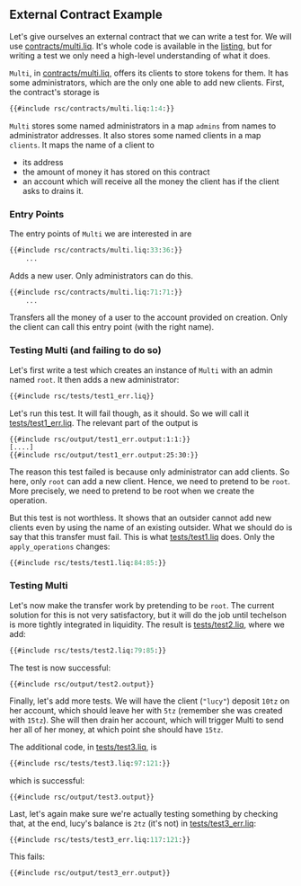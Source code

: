 ## External Contract Example

Let's give ourselves an external contract that we can write a test for. We will use
[contracts/multi.liq]. It's whole code is available in the [listing], but for writing a test
we only need a high-level understanding of what it does.

`Multi`, in [contracts/multi.liq], offers its clients to store tokens for them. It has some
administrators, which are the only one able to add new clients. First, the contract's storage is

```ocaml
{{#include rsc/contracts/multi.liq:1:4:}}
```

`Multi` stores some named administrators in a map `admins` from names to administrator addresses.
It also stores some named clients in a map `clients`. It maps the name of a client to
- its address
- the amount of money it has stored on this contract
- an account which will receive all the money the client has if the client asks to drains it.

### Entry Points

The entry points of `Multi` we are interested in are

```ocaml
{{#include rsc/contracts/multi.liq:33:36:}}
    ...
```

Adds a new user. Only administrators can do this.

```ocaml
{{#include rsc/contracts/multi.liq:71:71:}}
    ...
```

Transfers all the money of a user to the account provided on creation. Only the client can call
this entry point (with the right name).

### Testing Multi (and failing to do so)

Let's first write a test which creates an instance of `Multi` with an admin named `root`. It then adds a new administrator:

```ocaml
{{#include rsc/tests/test1_err.liq}}
```

Let's run this test. It will fail though, as it should. So we will call it [tests/test1_err.liq].
The relevant part of the output is

```
{{#include rsc/output/test1_err.output:1:1:}}
[....]
{{#include rsc/output/test1_err.output:25:30:}}
```

The reason this test failed is because only administrator can add clients. So here, only `root` can
add a new client. Hence, we need to pretend to be `root`. More precisely, we need to pretend to be
root when we create the operation.

But this test is not worthless. It shows that an outsider cannot add new clients even by using the
name of an existing outsider. What we should do is say that this transfer must fail. This is what
[tests/test1.liq] does. Only the `apply_operations` changes:

```ocaml
{{#include rsc/tests/test1.liq:84:85:}}
```

### Testing Multi

Let's now make the transfer work by pretending to be `root`. The current solution for this is not
very satisfactory, but it will do the job until techelson is more tightly integrated in liquidity.
The result is [tests/test2.liq], where we add:

```ocaml
{{#include rsc/tests/test2.liq:79:85:}}
```

The test is now successful:

```
{{#include rsc/output/test2.output}}
```

Finally, let's add more tests. We will have the client (`"lucy"`) deposit `10tz` on her account,
which should leave her with `5tz` (remember she was created with `15tz`). She will then drain her
account, which will trigger Multi to send her all of her money, at which point she should have
`15tz`.

The additional code, in [tests/test3.liq], is

```ocaml
{{#include rsc/tests/test3.liq:97:121:}}
```

which is successful:

```
{{#include rsc/output/test3.output}}
```

Last, let's again make sure we're actually testing something by checking that, at the end, lucy's
balance is `2tz` (it's not) in [tests/test3_err.liq]:

```ocaml
{{#include rsc/tests/test3_err.liq:117:121:}}
```

This fails:

```
{{#include rsc/output/test3_err.output}}
```

[listing]: listing.md (File Listing)
[contracts/multi.liq]: listing.md#contractsmultiliq (Multi contract file)
[tests/test1_err.liq]: listing.md#teststest1_errliq (Test1_err test file)
[tests/test1.liq]: listing.md#teststest1liq (Test1 test file)
[tests/test2.liq]: listing.md#teststest2liq (Test2 test file)
[tests/test3.liq]: listing.md#teststest3liq (Test3 test file)
[tests/test3_err.liq]: listing.md#teststest3_errliq (Test3_err test file)
